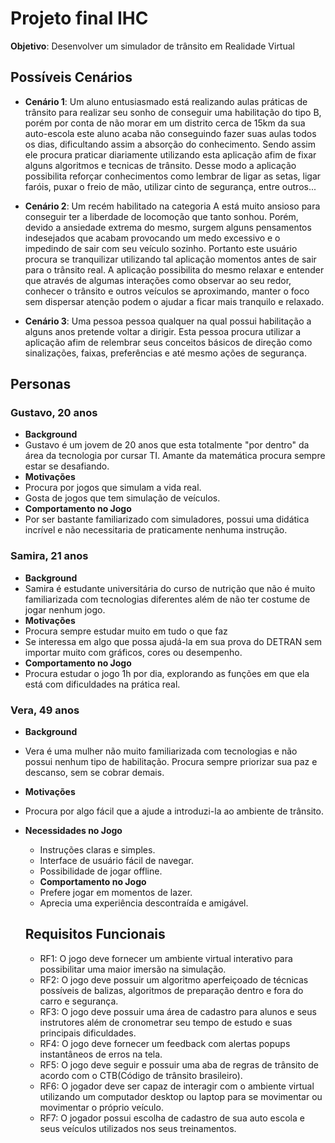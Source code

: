 # Projeto final IHC

**Objetivo**: Desenvolver um simulador de trânsito em Realidade Virtual

## Possíveis Cenários

- **Cenário 1**: Um aluno entusiasmado está realizando aulas práticas de trânsito para realizar seu sonho de conseguir uma habilitação do tipo B, porém por conta de não morar em um distrito cerca de 15km da sua auto-escola este aluno acaba não conseguindo fazer suas aulas todos os dias, dificultando assim a absorção do conhecimento. Sendo assim ele procura praticar diariamente utilizando esta aplicação afim de fixar alguns algoritmos e tecnicas de trânsito. Desse modo a aplicação possibilita reforçar conhecimentos como lembrar de ligar as setas, ligar faróis, puxar o freio de mão, utilizar cinto de segurança, entre outros...

- **Cenário 2**: Um recém habilitado na categoria A está muito ansioso para conseguir ter a liberdade de locomoção que tanto sonhou. Porém, devido a ansiedade extrema do mesmo, surgem alguns pensamentos indesejados que acabam provocando um medo excessivo e o impedindo de sair com seu veículo sozinho. Portanto este usuário procura se tranquilizar utilizando tal aplicação momentos antes de sair para o trânsito real. A aplicação possibilita do mesmo relaxar e entender que através de algumas interações como observar ao seu redor, conhecer o trânsito e outros veículos se aproximando, manter o foco sem dispersar atenção podem o ajudar a ficar mais tranquilo e relaxado.

- **Cenário 3**: Uma pessoa pessoa qualquer na qual possui habilitação a alguns anos pretende voltar a dirigir. Esta pessoa procura utilizar a aplicação afim de relembrar seus conceitos básicos de direção como sinalizações, faixas, preferências e até mesmo ações de segurança.

## Personas

### Gustavo, 20 anos

- **Background**
- Gustavo é um jovem de 20 anos que esta totalmente "por dentro" da área da tecnologia por cursar TI. Amante da matemática procura sempre estar se desafiando.
- **Motivações**
- Procura por jogos que simulam a vida real.
- Gosta de jogos que tem simulação de veículos.
- **Comportamento no Jogo**
- Por ser bastante familiarizado com simuladores, possui uma didática incrível e não necessitaria de praticamente nenhuma instrução.

### Samira, 21 anos
- **Background** 
- Samira é estudante universitária do curso de nutrição que não é muito familiarizada com tecnologias diferentes além de não ter costume de jogar nenhum jogo.
- **Motivações**
- Procura sempre estudar muito em tudo o que faz
- Se interessa em algo que possa ajudá-la em sua prova do DETRAN sem importar muito com gráficos, cores ou desempenho.
- **Comportamento no Jogo**
- Procura estudar o jogo 1h por dia, explorando as funções em que ela está com dificuldades na prática real.

### Vera, 49 anos
- **Background**
- Vera é uma mulher não muito familiarizada com tecnologias e não possui nenhum tipo de habilitação. Procura sempre priorizar sua paz e descanso, sem se cobrar demais.
- **Motivações**
- Procura por algo fácil que a ajude a introduzi-la ao ambiente de trânsito.
- **Necessidades no Jogo**
  - Instruções claras e simples.
  - Interface de usuário fácil de navegar.
  - Possibilidade de jogar offline.
  - **Comportamento no Jogo**
  - Prefere jogar em momentos de lazer.
  - Aprecia uma experiência descontraída e amigável.

  ## Requisitos Funcionais
  - RF1: O jogo deve fornecer um ambiente virtual interativo para possibilitar uma maior imersão na simulação.
  - RF2: O jogo deve possuir um algoritmo aperfeiçoado de técnicas possíveis de balizas, algoritmos de preparação dentro e fora do carro e segurança.
  - RF3: O jogo deve possuir uma área de cadastro para alunos e seus instrutores além de cronometrar seu tempo de estudo e suas principais dificuldades.
  - RF4: O jogo deve fornecer um feedback com alertas popups instantâneos de erros na tela.
  - RF5: O jogo deve seguir e possuir uma aba de regras de trânsito de acordo com o CTB(Código de trânsito brasileiro).
  - RF6: O jogador deve ser capaz de interagir com o ambiente virtual utilizando um computador desktop ou laptop para se movimentar ou movimentar o próprio veículo.
  - RF7: O jogador possui escolha de cadastro de sua auto escola e seus veículos utilizados nos seus treinamentos.
